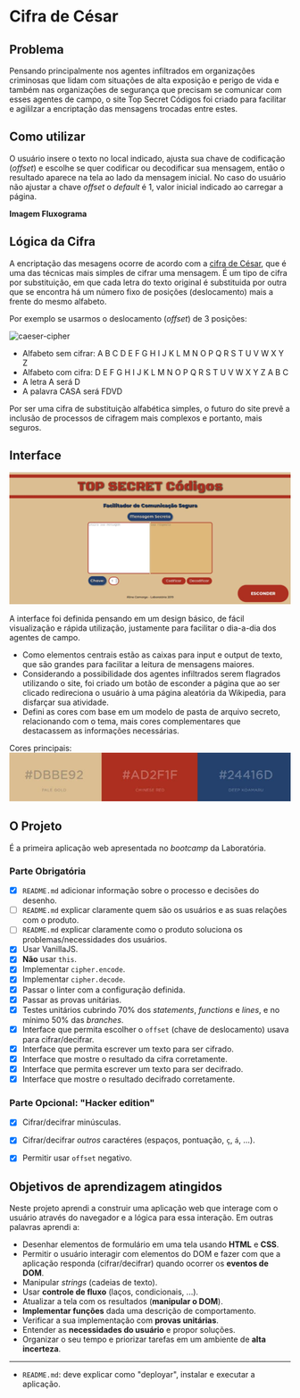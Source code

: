 # Cifra de César

## Problema

Pensando principalmente nos agentes infiltrados em organizações criminosas que lidam com
situações de alta exposição e perigo de vida e também nas organizações de
segurança que precisam se comunicar com esses agentes de campo, o site Top Secret Códigos
foi criado para facilitar e agililzar a encriptação das mensagens trocadas entre estes.

## Como utilizar

O usuário insere o texto no local indicado, ajusta sua chave de
codificação (_offset_) e escolhe se quer codificar ou decodificar sua mensagem,
então o resultado aparece na tela ao lado da mensagem inicial. No caso do usuário não ajustar a chave
_offset_ o _default_ é 1, valor inicial indicado ao carregar a página.

**Imagem Fluxograma**

## Lógica da Cifra

A encriptação das mesagens ocorre de acordo com a [cifra de César](https://pt.wikipedia.org/wiki/Cifra_de_C%C3%A9sar),
que é uma das técnicas mais simples de cifrar uma mensagem. É um tipo de cifra
por substituição, em que cada letra do texto original é substituida por outra
que se encontra há um número fixo de posições (deslocamento) mais a frente do
mesmo alfabeto.

Por exemplo se usarmos o deslocamento (_offset_) de 3 posições:

![caeser-cipher](https://user-images.githubusercontent.com/11894994/60990999-07ffdb00-a320-11e9-87d0-b7c291bc4cd1.png)


* Alfabeto sem cifrar: A B C D E F G H I J K L M N O P Q R S T U V W X Y Z
* Alfabeto com cifra:  D E F G H I J K L M N O P Q R S T U V W X Y Z A B C
* A letra A será D
* A palavra CASA será FDVD

Por ser uma cifra de substituição alfabética simples, o futuro do site prevê a
inclusão de processos de cifragem mais complexos e portanto, mais seguros.

## Interface

![interface](interface.jpg)

A interface foi definida pensando em um design básico, de fácil visualização e rápida utilização, justamente para facilitar o dia-a-dia dos agentes de campo.
  * Como elementos centrais estão as caixas para input e output de texto, que
  são grandes para facilitar a leitura de mensagens maiores.
  * Considerando a possibilidade dos agentes infiltrados serem flagrados utilizando o site, foi criado um botão de esconder a página que ao ser clicado redireciona o usuário à uma página aleatória da Wikipedia,
  para disfarçar sua atividade.
  * Defini as cores com base em um modelo de pasta de arquivo secreto,
  relacionando com o tema, mais cores complementares que destacassem as informações necessárias.

Cores principais:
  ![interface-colors](interface-colors.jpg)

## O Projeto

  É a primeira aplicação web apresentada no _bootcamp_ da Laboratória.

### Parte Obrigatória

  * [X] `README.md` adicionar informação sobre o processo e decisões do desenho.
  * [ ] `README.md` explicar claramente quem são os usuários e as suas relações
    com o produto.
  * [ ] `README.md` explicar claramente como o produto soluciona os
    problemas/necessidades dos usuários.
  * [X] Usar VanillaJS.
  * [X] **Não** usar `this`.
  * [X] Implementar `cipher.encode`.
  * [X] Implementar `cipher.decode`.
  * [X] Passar o linter com a configuração definida.
  * [X] Passar as provas unitárias.
  * [X] Testes unitários cubrindo 70% dos _statements_, _functions_ e _lines_, e
    no mínimo 50% das _branches_.
  * [X] Interface que permita escolher o `offset` (chave de deslocamento) usava
    para cifrar/decifrar.
  * [X] Interface que permita escrever um texto para ser cifrado.
  * [X] Interface que mostre o resultado da cifra corretamente.
  * [X] Interface que permita escrever um texto para ser decifrado.
  * [X] Interface que mostre o resultado decifrado corretamente.

  ### Parte Opcional: "Hacker edition"

  * [X] Cifrar/decifrar minúsculas.
  * [X] Cifrar/decifrar _outros_ caractéres (espaços, pontuação, `ç`, `á`, ...).
  * [X] Permitir usar `offset` negativo.


## Objetivos de aprendizagem atingidos

Neste projeto aprendi a construir uma aplicação web que interage com o
usuário através do navegador e a lógica para essa interação. Em outras palavras aprendi a:

* Desenhar elementos de formulário em uma tela usando **HTML** e **CSS**.
* Permitir o usuário interagir com elementos do DOM e fazer com que a aplicação
  responda (cifrar/decifrar) quando ocorrer os **eventos de DOM**.
* Manipular _strings_ (cadeias de texto).
* Usar **controle de fluxo** (laços, condicionais, ...).
* Atualizar a tela com os resultados (**manipular o DOM**).
* **Implementar funções** dada uma descrição de comportamento.
* Verificar a sua implementação com **provas unitárias**.
* Entender as **necessidades do usuário** e propor soluções.
* Organizar o seu tempo e priorizar tarefas em um ambiente de **alta
  incerteza**.

-------------------------------------------------------------------

* `README.md`: deve explicar como "deployar", instalar e executar a aplicação.
